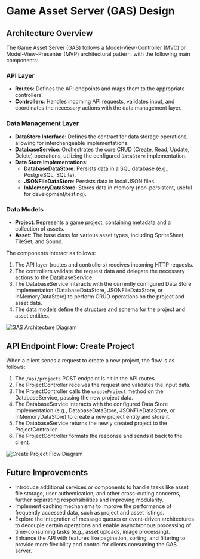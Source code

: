 # Game Asset Server (GAS) Design

## Architecture Overview

The Game Asset Server (GAS) follows a Model-View-Controller (MVC) or Model-View-Presenter (MVP) architectural pattern, with the following main components:

### API Layer

- **Routes**: Defines the API endpoints and maps them to the appropriate controllers.
- **Controllers**: Handles incoming API requests, validates input, and coordinates the necessary actions with the data management layer.

### Data Management Layer

- **DataStore Interface**: Defines the contract for data storage operations, allowing for interchangeable implementations.
- **DatabaseService**: Orchestrates the core CRUD (Create, Read, Update, Delete) operations, utilizing the configured `DataStore` implementation.
- **Data Store Implementations**:
  - **DatabaseDataStore**: Persists data in a SQL database (e.g., PostgreSQL, SQLite).
  - **JSONFileDataStore**: Persists data in local JSON files.
  - **InMemoryDataStore**: Stores data in memory (non-persistent, useful for development/testing).

### Data Models

- **Project**: Represents a game project, containing metadata and a collection of assets.
- **Asset**: The base class for various asset types, including SpriteSheet, TileSet, and Sound.

The components interact as follows:

1. The API layer (routes and controllers) receives incoming HTTP requests.
2. The controllers validate the request data and delegate the necessary actions to the DatabaseService.
3. The DatabaseService interacts with the currently configured Data Store Implementation (DatabaseDataStore, JSONFileDataStore, or InMemoryDataStore) to perform CRUD operations on the project and asset data.
4. The data models define the structure and schema for the project and asset entities.

![GAS Architecture Diagram](gas-architecture.png)

## API Endpoint Flow: Create Project

When a client sends a request to create a new project, the flow is as follows:

1. The `/api/projects` POST endpoint is hit in the API routes.
2. The ProjectController receives the request and validates the input data.
3. The ProjectController calls the `createProject` method on the DatabaseService, passing the new project data.
4. The DatabaseService interacts with the configured Data Store Implementation (e.g., DatabaseDataStore, JSONFileDataStore, or InMemoryDataStore) to create a new project entity and store it.
5. The DatabaseService returns the newly created project to the ProjectController.
6. The ProjectController formats the response and sends it back to the client.

![Create Project Flow Diagram](create-project-flow.png)

## Future Improvements

- Introduce additional services or components to handle tasks like asset file storage, user authentication, and other cross-cutting concerns, further separating responsibilities and improving modularity.
- Implement caching mechanisms to improve the performance of frequently accessed data, such as project and asset listings.
- Explore the integration of message queues or event-driven architectures to decouple certain operations and enable asynchronous processing of time-consuming tasks (e.g., asset uploads, image processing).
- Enhance the API with features like pagination, sorting, and filtering to provide more flexibility and control for clients consuming the GAS server.
